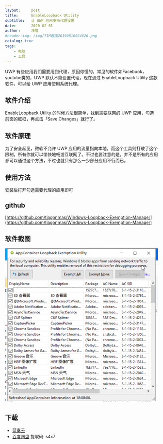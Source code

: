 ```yaml
---
layout:     post
title:      EnableLoopback Utility
subtitle:   让 UWP 应用支持代理设置
date:       2020-02-01
author:     浅唱
#header-img: /img/TIM截图20190810024626.png
catalog: true
tags:
    - 电脑
    - 工具
---
```



UWP 有些应用我们需要用到代理，原因你懂的，常见的软件如Facebook，youtube类的，UWP 默认不能设置代理，现在通过 EnableLoopback Utility 这款软件，可以给 UWP 应用使用系统代理。   

## 软件介绍
EnableLoopback Utility 的时候方法很简单，找到需要联网的 UWP 应用，勾选前面的框框，再点击「Save Changes」就行了。  

## 软件原理
为了安全起见，微软不允许 UWP 应用的流量指向本地，而这个工具则打破了这个限制，所有你就可以愉快地畅游互联网了。不过也要注意的是，并不是所有的应用都可以通过这个方法，不过也就只有那么一少部分应用不行而已。      
    
## 使用方法
安装后打开勾选需要代理的应用即可  

## github
[https://github.com/tiagonmas/Windows-Loopback-Exemption-Manager](https://github.com/tiagonmas/Windows-Loopback-Exemption-Manager)  

## 软件截图
![QQ拼音截图20200201180820.png](/img/QQ拼音截图20200201180820.png)    

## 下载 
- [蓝奏云](https://wwcy.lanzouq.com/i8z1z7g)    
- [百度网盘](https://pan.baidu.com/s/1TMlmx9tnWugi0RJiumVqng) 提取码: s4x7        
